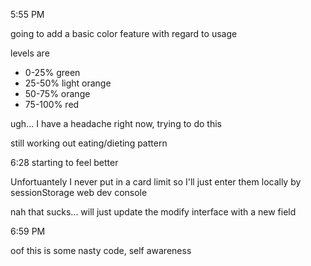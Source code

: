 5:55 PM

going to add a basic color feature with regard to usage

levels are

- 0-25%   green
- 25-50%  light orange
- 50-75%  orange
- 75-100% red

ugh... I have a headache right now, trying to do this

still working out eating/dieting pattern

6:28 starting to feel better

Unfortuantely I never put in a card limit so I'll just enter them locally by sessionStorage web dev console

nah that sucks... will just update the modify interface with a new field

6:59 PM

oof this is some nasty code, self awareness

